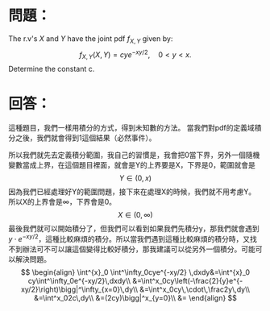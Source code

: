 # 問題：
The r.v's $X$ and $Y$ have the joint pdf $f_{X,Y}$ given by:
$$
f_{X,Y}(X,Y)=cye^{-xy/2},\quad0<y<x.
$$
Determine the constant c.
# 回答：
 這種題目，我們一樣用積分的方式，得到未知數的方法。
 當我們對pdf的定義域積分之後，我們就會得到1這個結果（必然事件）。

所以我們就先去定義積分範圍，我自己的習慣是，我會把0當下界，另外一個隨機變數當成上界，在這個題目裡面，就會是Y的上界要是X，下界是0，範圍就會是
$$
Y\in(0,x)
$$
因為我們已經處理好Y的範圍問題，接下來在處理X的時候，我們就不用考慮Y。所以X的上界會是$\infty$，下界會是0。
$$
X\in(0,\infty)
$$
最後我們就可以開始積分了，但我們可以看到如果我們先積分y，那我們就會遇到$y\cdot e^{-xy/2}$，這種比較麻煩的積分。所以當我們遇到這種比較麻煩的積分時，又找不到辦法可不可以讓這個變得比較好積分，那我建議可以從另外一個積分。可能可以解決問題。
$$
\begin{align}
\int^{x}_0 \int^\infty_0cye^{-xy/2} \,dxdy&=\int^{x}_0 cy\int^\infty_0e^{-xy/2}\,dxdy\\
&=\int^x_0cy\left(-\frac{2}{y}e^{-xy/2}\right)\bigg|^\infty_{x=0}\,dy\\
&=\int^x_0cy\,\cdot\,\frac2y\,dy\\
&=\int^x_02c\,dy\\
&=(2cy)\bigg|^x_{y=0}\\
&=
\end{align}
$$